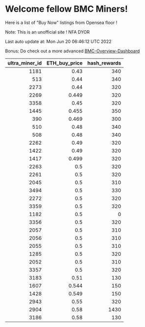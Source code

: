 # Welcome fellow BMC Miners!
Here is a list of "Buy Now" listings from Opensea floor !

Note: This is an unofficial site ! NFA DYOR

Last auto update at: Mon Jun 20 06:46:12 UTC 2022

Bonus: Do check out a more advanced [BMC-Overview-Dashboard](https://dune.com/defifunk/BMC-Overview-Dashboard)


|   ultra_miner_id |   ETH_buy_price |   hash_rewards |
|-----------------:|----------------:|---------------:|
|             1181 |           0.43  |            340 |
|              513 |           0.44  |            340 |
|             2273 |           0.44  |            320 |
|             2269 |           0.449 |            320 |
|             3358 |           0.45  |            320 |
|             1445 |           0.455 |            350 |
|              390 |           0.469 |            300 |
|              510 |           0.48  |            340 |
|              508 |           0.48  |            340 |
|             2262 |           0.49  |            320 |
|             1422 |           0.49  |            320 |
|             1417 |           0.499 |            320 |
|             2263 |           0.5   |            320 |
|             2261 |           0.5   |            320 |
|             2045 |           0.5   |            310 |
|             3494 |           0.5   |            330 |
|             2272 |           0.5   |            320 |
|             3359 |           0.5   |            320 |
|             1182 |           0.5   |              0 |
|             3356 |           0.5   |            320 |
|             2057 |           0.5   |            310 |
|             2056 |           0.5   |            310 |
|             2055 |           0.5   |            310 |
|             1285 |           0.5   |            320 |
|             2052 |           0.5   |            310 |
|             3357 |           0.5   |            320 |
|             3183 |           0.51  |            130 |
|             1607 |           0.544 |            150 |
|             1428 |           0.549 |            150 |
|             2943 |           0.55  |            320 |
|             2904 |           0.58  |           1430 |
|             3186 |           0.58  |            130 |